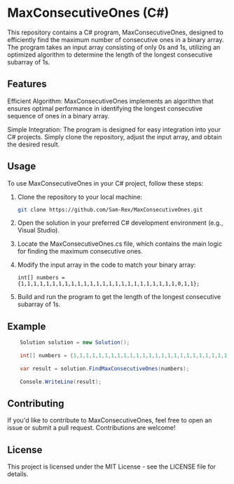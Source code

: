 # MaxConsecutiveOnes (C#)
This repository contains a C# program, MaxConsecutiveOnes, designed to efficiently find the maximum number of consecutive ones in a binary array. The program takes an input array consisting of only 0s and 1s, utilizing an optimized algorithm to determine the length of the longest consecutive subarray of 1s.

## Features
Efficient Algorithm: MaxConsecutiveOnes implements an algorithm that ensures optimal performance in identifying the longest consecutive sequence of ones in a binary array.

Simple Integration: The program is designed for easy integration into your C# projects. Simply clone the repository, adjust the input array, and obtain the desired result.

## Usage

To use MaxConsecutiveOnes in your C# project, follow these steps:

1. Clone the repository to your local machine:

   ```bash
   git clone https://github.com/Sam-Rex/MaxConsecutiveOnes.git

2. Open the solution in your preferred C# development environment (e.g., Visual Studio).

3. Locate the MaxConsecutiveOnes.cs file, which contains the main logic for finding the maximum consecutive ones.

4. Modify the input array in the code to match your binary array:
   
   `int[] numbers = {1,1,1,1,1,1,1,1,1,1,1,1,1,1,1,1,1,1,1,1,1,1,1,1,1,0,1,1};`
5. Build and run the program to get the length of the longest consecutive subarray of 1s.

## Example
```csharp
    ﻿Solution solution = new Solution();
    
    int[] numbers = {1,1,1,1,1,1,1,1,1,1,1,1,1,1,1,1,1,1,1,1,1,1,1,1,1,0,1,1};
    
    var result = solution.FindMaxConsecutiveOnes(numbers);
    
    Console.WriteLine(result);
```
## Contributing
If you'd like to contribute to MaxConsecutiveOnes, feel free to open an issue or submit a pull request. Contributions are welcome!

## License
This project is licensed under the MIT License - see the LICENSE file for details. 
